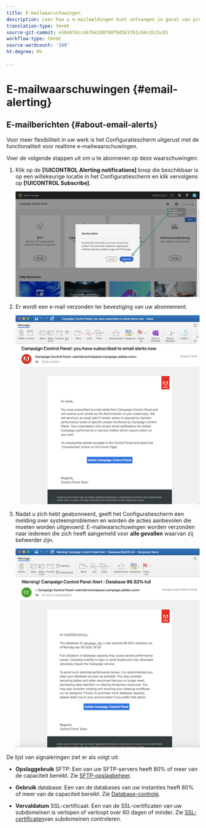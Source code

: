 ```yaml
---
title: E-mailwaarschuwingen
description: Leer hoe u e-mailmeldingen kunt ontvangen in geval van problemen met uw campagneexemplaren
translation-type: tm+mt
source-git-commit: e5646fdccd47b4180fd0f9d561f61c04cd515c01
workflow-type: tm+mt
source-wordcount: '169'
ht-degree: 0%

---
```



# E-mailwaarschuwingen {#email-alerting}

## E-mailberichten {#about-email-alerts}

Voor meer flexibiliteit in uw werk is het Configuratiescherm uitgerust met de functionaliteit voor realtime e-mailwaarschuwingen.

Voer de volgende stappen uit om u te abonneren op deze waarschuwingen:

1. Klik op de **[!UICONTROL Alerting notifications]** knop die beschikbaar is op een willekeurige locatie in het Configuratiescherm en klik vervolgens op **[!UICONTROL Subscribe]**.

   ![](assets/subscribing.png)

1. Er wordt een e-mail verzonden ter bevestiging van uw abonnement.

   ![](assets/email_subscription.png)

1. Nadat u zich hebt geabonneerd, geeft het Configuratiescherm een melding over systeemproblemen en worden de acties aanbevolen die moeten worden uitgevoerd. E-mailwaarschuwingen worden verzonden naar iedereen die zich heeft aangemeld voor **alle gevallen** waarvan zij beheerder zijn.

   ![](assets/alert_sample.png)


De lijst van signaleringen ziet er als volgt uit:

* **Opslaggebruik** SFTP: Een van uw SFTP-servers heeft 80% of meer van de capaciteit bereikt. Zie [SFTP-opslagbeheer](../../sftp/using/sftp-storage-management.md).

* **Gebruik** database: Een van de databases van uw instanties heeft 80% of meer van de capaciteit bereikt. Zie [Database-controle](../../performance-monitoring/using/database-monitoring.md).

* **Vervaldatum** SSL-certificaat: Een van de SSL-certificaten van uw subdomeinen is verlopen of verloopt over 60 dagen of minder. Zie [SSL-certificaten](../../subdomains-certificates/using/monitoring-ssl-certificates.md)van subdomeinen controleren.

